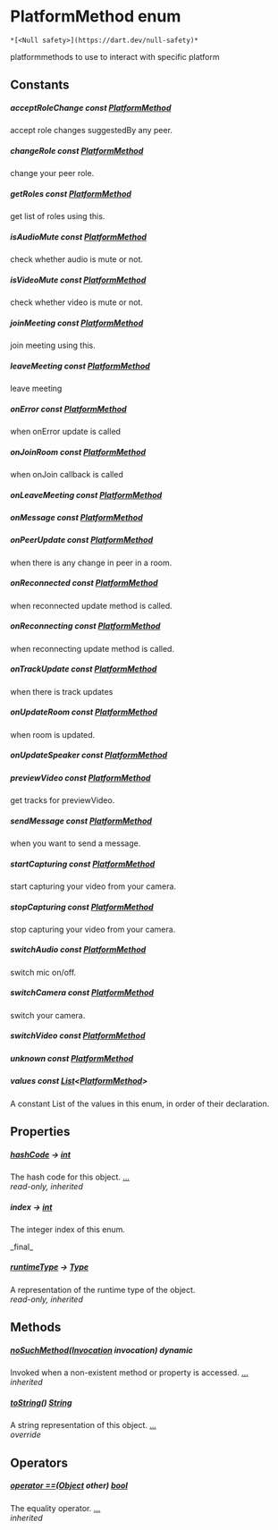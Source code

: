 


# PlatformMethod enum




    *[<Null safety>](https://dart.dev/null-safety)*



<p>platformmethods to use to interact with specific platform</p>







## Constants

##### acceptRoleChange const [PlatformMethod](../hmssdk_flutter/PlatformMethod-class.md)



<p>accept role changes suggestedBy any peer.</p>   




##### changeRole const [PlatformMethod](../hmssdk_flutter/PlatformMethod-class.md)



<p>change your peer role.</p>   




##### getRoles const [PlatformMethod](../hmssdk_flutter/PlatformMethod-class.md)



<p>get list of roles using this.</p>   




##### isAudioMute const [PlatformMethod](../hmssdk_flutter/PlatformMethod-class.md)



<p>check whether audio is mute or not.</p>   




##### isVideoMute const [PlatformMethod](../hmssdk_flutter/PlatformMethod-class.md)



<p>check whether video is mute or not.</p>   




##### joinMeeting const [PlatformMethod](../hmssdk_flutter/PlatformMethod-class.md)



<p>join meeting using this.</p>   




##### leaveMeeting const [PlatformMethod](../hmssdk_flutter/PlatformMethod-class.md)



<p>leave meeting</p>   




##### onError const [PlatformMethod](../hmssdk_flutter/PlatformMethod-class.md)



<p>when onError update is called</p>   




##### onJoinRoom const [PlatformMethod](../hmssdk_flutter/PlatformMethod-class.md)



<p>when onJoin callback is called</p>   




##### onLeaveMeeting const [PlatformMethod](../hmssdk_flutter/PlatformMethod-class.md)



   




##### onMessage const [PlatformMethod](../hmssdk_flutter/PlatformMethod-class.md)



   




##### onPeerUpdate const [PlatformMethod](../hmssdk_flutter/PlatformMethod-class.md)



<p>when there is any change in peer in a room.</p>   




##### onReconnected const [PlatformMethod](../hmssdk_flutter/PlatformMethod-class.md)



<p>when reconnected update method is called.</p>   




##### onReconnecting const [PlatformMethod](../hmssdk_flutter/PlatformMethod-class.md)



<p>when reconnecting update method is called.</p>   




##### onTrackUpdate const [PlatformMethod](../hmssdk_flutter/PlatformMethod-class.md)



<p>when there is track updates</p>   




##### onUpdateRoom const [PlatformMethod](../hmssdk_flutter/PlatformMethod-class.md)



<p>when room is updated.</p>   




##### onUpdateSpeaker const [PlatformMethod](../hmssdk_flutter/PlatformMethod-class.md)



   




##### previewVideo const [PlatformMethod](../hmssdk_flutter/PlatformMethod-class.md)



<p>get tracks for previewVideo.</p>   




##### sendMessage const [PlatformMethod](../hmssdk_flutter/PlatformMethod-class.md)



<p>when you want to send a message.</p>   




##### startCapturing const [PlatformMethod](../hmssdk_flutter/PlatformMethod-class.md)



<p>start capturing your video from your camera.</p>   




##### stopCapturing const [PlatformMethod](../hmssdk_flutter/PlatformMethod-class.md)



<p>stop capturing your video from your camera.</p>   




##### switchAudio const [PlatformMethod](../hmssdk_flutter/PlatformMethod-class.md)



<p>switch mic on/off.</p>   




##### switchCamera const [PlatformMethod](../hmssdk_flutter/PlatformMethod-class.md)



<p>switch your camera.</p>   




##### switchVideo const [PlatformMethod](../hmssdk_flutter/PlatformMethod-class.md)



   




##### unknown const [PlatformMethod](../hmssdk_flutter/PlatformMethod-class.md)



   




##### values const [List](https://api.flutter.dev/flutter/dart-core/List-class.html)&lt;[PlatformMethod](../hmssdk_flutter/PlatformMethod-class.md)>



<p>A constant List of the values in this enum, in order of their declaration.</p>   






## Properties

##### [hashCode](https://api.flutter.dev/flutter/dart-core/Object/hashCode.html) &#8594; [int](https://api.flutter.dev/flutter/dart-core/int-class.html)



The hash code for this object. [...](https://api.flutter.dev/flutter/dart-core/Object/hashCode.html)  
_read-only, inherited_



##### index &#8594; [int](https://api.flutter.dev/flutter/dart-core/int-class.html)



<p>The integer index of this enum.</p>   
_final_



##### [runtimeType](https://api.flutter.dev/flutter/dart-core/Object/runtimeType.html) &#8594; [Type](https://api.flutter.dev/flutter/dart-core/Type-class.html)



A representation of the runtime type of the object.   
_read-only, inherited_




## Methods

##### [noSuchMethod](https://api.flutter.dev/flutter/dart-core/Object/noSuchMethod.html)([Invocation](https://api.flutter.dev/flutter/dart-core/Invocation-class.html) invocation) dynamic



Invoked when a non-existent method or property is accessed. [...](https://api.flutter.dev/flutter/dart-core/Object/noSuchMethod.html)  
_inherited_



##### [toString](../hmssdk_flutter/PlatformMethod/toString.md)() [String](https://api.flutter.dev/flutter/dart-core/String-class.html)



A string representation of this object. [...](../hmssdk_flutter/PlatformMethod/toString.md)  
_override_




## Operators

##### [operator ==](https://api.flutter.dev/flutter/dart-core/Object/operator_equals.html)([Object](https://api.flutter.dev/flutter/dart-core/Object-class.html) other) [bool](https://api.flutter.dev/flutter/dart-core/bool-class.html)



The equality operator. [...](https://api.flutter.dev/flutter/dart-core/Object/operator_equals.html)  
_inherited_










